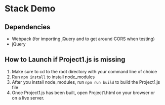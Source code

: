# Stack Demo

## Dependencies

- Webpack (for importing jQuery and to get around CORS when testing)
- jQuery

## How to Launch if Project1.js is missing

1. Make sure to cd to the root directory with your command line of choice
2. Run `npm install` to install node_modules
3. After you install node_modules, run `npm run build` to build the Project1.js file
4. Once Project1.js has been built, open Project1.html on your browser or on a live server.
